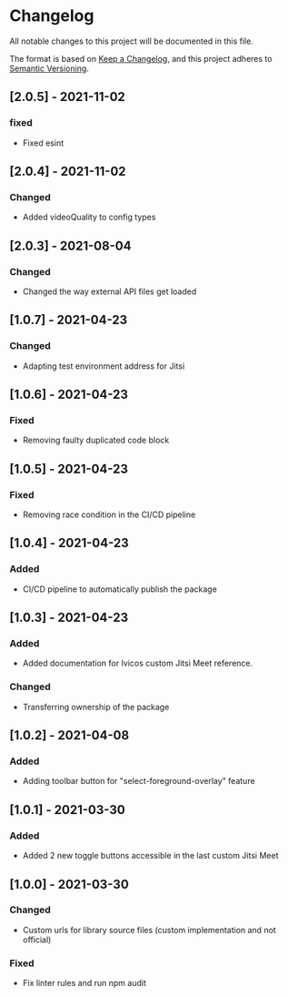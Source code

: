 # Changelog

All notable changes to this project will be documented in this file.

The format is based on [Keep a Changelog](https://keepachangelog.com/en/1.0.0/),
and this project adheres to [Semantic Versioning](https://semver.org/spec/v2.0.0.html).

## [2.0.5] - 2021-11-02

### fixed

- Fixed esint

## [2.0.4] - 2021-11-02

### Changed

- Added videoQuality to config types

## [2.0.3] - 2021-08-04

### Changed

- Changed the way external API files get loaded

## [1.0.7] - 2021-04-23

### Changed

- Adapting test environment address for Jitsi

## [1.0.6] - 2021-04-23

### Fixed

- Removing faulty duplicated code block

## [1.0.5] - 2021-04-23

### Fixed

- Removing race condition in the CI/CD pipeline

## [1.0.4] - 2021-04-23

### Added

- CI/CD pipeline to automatically publish the package

## [1.0.3] - 2021-04-23

### Added

- Added documentation for Ivicos custom Jitsi Meet reference.

### Changed

- Transferring ownership of the package

## [1.0.2] - 2021-04-08

### Added

- Adding toolbar button for "select-foreground-overlay" feature

## [1.0.1] - 2021-03-30

### Added

- Added 2 new toggle buttons accessible in the last custom Jitsi Meet

## [1.0.0] - 2021-03-30

### Changed

- Custom urls for library source files (custom implementation and not official)

### Fixed

- Fix linter rules and run npm audit
